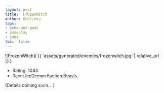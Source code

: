 ```yaml
---
layout: post
title:  FrozenWitch
author: Goblinou
tags:
- gobs-and-gods
- gameplay
- gobs
toc:  false
---
```


![FrozenWitch]( {{ 'assets/generated/enemies/frozenwitch.jpg' | relative_url }} )
- Rating: 1044
- Race: IceDemon  Faction:Beasts

(Details coming soon... )